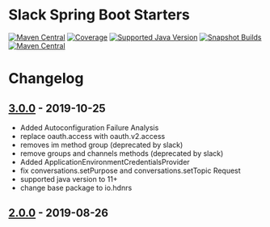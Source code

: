 # Slack Spring Boot Starters

[![Maven Central](https://img.shields.io/maven-central/v/io.hndrs.slack/slack-spring-boot-starter?style=for-the-badge)](https://search.maven.org/artifact/io.hndrs.slack/slack-spring-boot-starter)
[![Coverage](https://img.shields.io/sonar/coverage/hndrs_slack-spring-boot-starter?server=https%3A%2F%2Fsonarcloud.io&style=for-the-badge)](https://sonarcloud.io/dashboard?id=hndrs_slack-spring-boot-starter)
[![Supported Java Version](https://img.shields.io/badge/Supported%20Java%20Version-11%2B-informational?style=for-the-badge)]()
[![Snapshot Builds](https://img.shields.io/github/workflow/status/hndrs/slack-spring-boot-starter/gradle?label=Snapshot%20Publish&style=for-the-badge)](https://github.com/kreait/slack-spring-boot-starter)
[![Maven Central](https://img.shields.io/nexus/s/io.hndrs.slack/slack-spring-boot-starter?label=Snapshots&server=https%3A%2F%2Foss.sonatype.org&style=for-the-badge)](https://oss.sonatype.org/#nexus-search;quick~io.hndrs.slack)

# Changelog

## [3.0.0] - 2019-10-25

- Added Autoconfiguration Failure Analysis
- replace oauth.access with oauth.v2.access
- removes im method group (deprecated by slack)
- remove groups and channels methods (deprecated by slack)
- Added ApplicationEnvironmentCredentialsProvider
- fix conversations.setPurpose and conversations.setTopic Request
- supported java version to 11+
- change base package to io.hdnrs

## [2.0.0] - 2019-08-26

[3.0.0]: https://github.com/hndrs/slack-spring-boot-starter/compare/v2.0.0...v.3.0.0

[2.0.0]: https://github.com/hndrs/slack-spring-boot-starter/compare/v1.0.0...v.2.0.0
